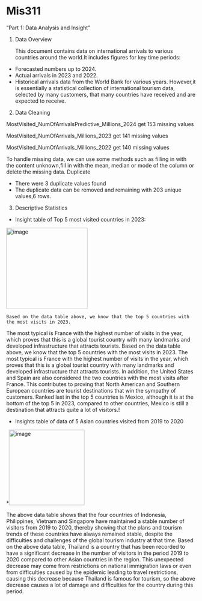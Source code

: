 # Mis311
“Part 1:
Data Analysis and Insight”
1. Data Overview
   
	This document contains data on international arrivals to various countries around the world.It includes figures for key time periods:
+	Forecasted numbers up to 2024.
+	Actual arrivals in 2023 and 2022.
+	Historical arrivals data from the World Bank for various years.
However,it is essentially a statistical collection of international tourism data, selected by many customers, that many countries have received and are expected to receive.
2. Data Cleaning
 	
MostVisited_NumOfArrivalsPredictive_Millions_2024 get 153 missing values

MostVisited_NumOfArrivals_Millions_2023 get 141 missing values

MostVisited_NumOfArrivals_Millions_2022 get 140 missing values

To handle missing data, we can use some methods such as filling in with the content unknown,fill in with the mean, median or mode of the column or delete the missing data.
 Duplicate
+	There were 3 duplicate values found
+	The duplicate data can be removed and remaining with 203 unique values,6 rows.
  3. Descriptive Statistics
*	Insight table of  Top 5 most visited countries in 2023:
  
<img width="216" alt="image" src="https://github.com/user-attachments/assets/34b30c7f-972e-44a3-9ac9-b212027b1127" />


	Based on the data table above, we know that the top 5 countries with the most visits in 2023.
 The most typical is France with the highest number of visits in the year, which proves that this is a global tourist country with many landmarks and developed infrastructure that attracts tourists.
 Based on the data table above, we know that the top 5 countries with the most visits in 2023. The most typical is France with the highest number of visits in the year, which proves that this is a global tourist country with many landmarks and developed infrastructure that attracts tourists. 
In addition, the United States and Spain are also considered the two countries with the most visits after France. This contributes to proving that North American and Southern European countries are tourist destinations that win the sympathy of customers. 
Ranked last in the top 5 countries is Mexico, although it is at the bottom of the top 5 in 2023, compared to other countries, Mexico is still a destination that attracts quite a lot of visitors.!
*	Insights table of data of 5 Asian countries visited from 2019 to 2020
  
*<img width="201" alt="image" src="https://github.com/user-attachments/assets/4eacc41a-b4f6-4048-a7d4-35666ba711bd" />

The above data table shows that the four countries of Indonesia, Philippines, Vietnam and Singapore have maintained a stable number of visitors from 2019 to 2020, thereby showing that the plans and tourism trends of these countries have always remained stable, despite the difficulties and challenges of the global tourism industry at that time. 
Based on the above data table, Thailand is a country that has been recorded to have a significant decrease in the number of visitors in the period 2019 to 2020 compared to other Asian countries in the region. This unexpected decrease may come from restrictions on national immigration laws or even from difficulties caused by the epidemic leading to travel restrictions, causing this decrease because Thailand is famous for tourism, so the above decrease causes a lot of damage and difficulties for the country during this period.






